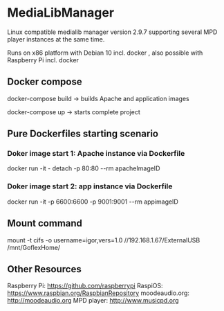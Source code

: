 # MediaLibManager
Linux compatible medialib manager version 2.9.7 supporting several MPD player instances at the same time.

Runs on x86 platform with Debian 10 incl. docker , also possible with Raspberry Pi incl. docker
## Docker compose
docker-compose build -> builds Apache and application images

docker-compose up -> starts complete project
## Pure Dockerfiles starting scenario
### Doker image start 1: Apache instance via Dockerfile 
docker run -it - detach -p 80:80 --rm apacheImageID
### Doker image start 2: app instance via Dockerfile
docker run -it -p 6600:6600 -p 9001:9001  --rm appimageID

## Mount command
mount -t cifs -o username=igor,vers=1.0 //192.168.1.67/ExternalUSB /mnt/GoflexHome/

## Other Resources
Raspberry Pi: https://github.com/raspberrypi
RaspiOS: https://www.raspbian.org/RaspbianRepository
moodeaudio.org: http://moodeaudio.org
MPD player: http://www.musicpd.org
